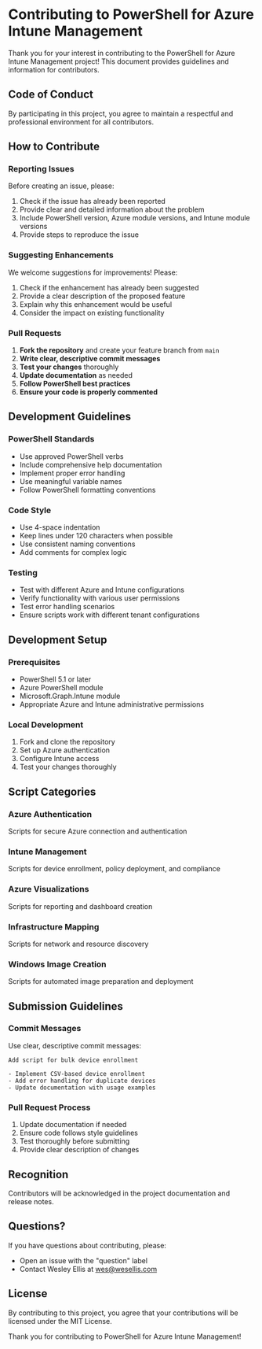 # Contributing to PowerShell for Azure Intune Management

Thank you for your interest in contributing to the PowerShell for Azure Intune Management project! This document provides guidelines and information for contributors.

## Code of Conduct

By participating in this project, you agree to maintain a respectful and professional environment for all contributors.

## How to Contribute

### Reporting Issues

Before creating an issue, please:
1. Check if the issue has already been reported
2. Provide clear and detailed information about the problem
3. Include PowerShell version, Azure module versions, and Intune module versions
4. Provide steps to reproduce the issue

### Suggesting Enhancements

We welcome suggestions for improvements! Please:
1. Check if the enhancement has already been suggested
2. Provide a clear description of the proposed feature
3. Explain why this enhancement would be useful
4. Consider the impact on existing functionality

### Pull Requests

1. **Fork the repository** and create your feature branch from `main`
2. **Write clear, descriptive commit messages**
3. **Test your changes** thoroughly
4. **Update documentation** as needed
5. **Follow PowerShell best practices**
6. **Ensure your code is properly commented**

## Development Guidelines

### PowerShell Standards
- Use approved PowerShell verbs
- Include comprehensive help documentation
- Implement proper error handling
- Use meaningful variable names
- Follow PowerShell formatting conventions

### Code Style
- Use 4-space indentation
- Keep lines under 120 characters when possible
- Use consistent naming conventions
- Add comments for complex logic

### Testing
- Test with different Azure and Intune configurations
- Verify functionality with various user permissions
- Test error handling scenarios
- Ensure scripts work with different tenant configurations

## Development Setup

### Prerequisites
- PowerShell 5.1 or later
- Azure PowerShell module
- Microsoft.Graph.Intune module
- Appropriate Azure and Intune administrative permissions

### Local Development
1. Fork and clone the repository
2. Set up Azure authentication
3. Configure Intune access
4. Test your changes thoroughly

## Script Categories

### Azure Authentication
Scripts for secure Azure connection and authentication

### Intune Management
Scripts for device enrollment, policy deployment, and compliance

### Azure Visualizations
Scripts for reporting and dashboard creation

### Infrastructure Mapping
Scripts for network and resource discovery

### Windows Image Creation
Scripts for automated image preparation and deployment

## Submission Guidelines

### Commit Messages
Use clear, descriptive commit messages:
```
Add script for bulk device enrollment

- Implement CSV-based device enrollment
- Add error handling for duplicate devices
- Update documentation with usage examples
```

### Pull Request Process
1. Update documentation if needed
2. Ensure code follows style guidelines
3. Test thoroughly before submitting
4. Provide clear description of changes

## Recognition

Contributors will be acknowledged in the project documentation and release notes.

## Questions?

If you have questions about contributing, please:
- Open an issue with the "question" label
- Contact Wesley Ellis at wes@wesellis.com

## License

By contributing to this project, you agree that your contributions will be licensed under the MIT License.

Thank you for contributing to PowerShell for Azure Intune Management!